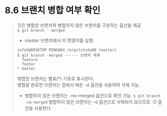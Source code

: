 8.6 브랜치 병합 여부 확인
============
> 깃은 병합한 브랜치와 병합하지 않은 브랜치를 구분하는 옵션을 제공<br>
> ` $ git branch - merged `
> - master 브랜치에서 이 명령어를 실행.
> ```
> infoh@DESKTOP MINGW64 /e/gitstudy08 (master)
> $ git branch -merged ------ 브랜치 목록
>   feature
>   footer
> * master
> ```
> 병합한 브랜치는 별표(\*) 기호로 표시된다.<br>
> 병합을 완료한 브랜치는 앞에서 배운 -d 옵션을 사용하여 삭제 가능.
> - 병합하지 않은 브랜치는 -no-merged 옵션으로 확인 가능.
> ` $ git branch -no-merged `
> 병합하지 않은 브랜치는 -d 옵션으로 삭제되지 않으므로 -D 옵션을 사용한다.
> 
